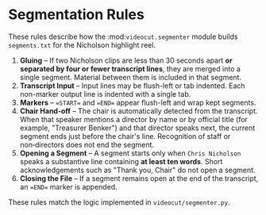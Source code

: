 # Segmentation Rules

These rules describe how the :mod:`videocut.segmenter` module builds `segments.txt` for the Nicholson highlight reel.

1. **Gluing** – If two Nicholson clips are less than 30 seconds apart **or separated by four or fewer transcript lines**, they are merged into a single segment. Material between them is included in that segment.
2. **Transcript Input** – Input lines may be flush-left or tab indented. Each non-marker output line is indented with a single tab.
3. **Markers** – `=START=` and `=END=` appear flush-left and wrap kept segments.
4. **Chair Hand‑off** – The chair is automatically detected from the transcript. When that speaker mentions a director by name or by official title (for example, "Treasurer Benker") and that director speaks next, the current segment ends just before the chair's line. Recognition of staff or non‑directors does not end the segment.
5. **Opening a Segment** – A segment starts only when `Chris Nicholson` speaks a substantive line containing **at least ten words**. Short acknowledgements such as "Thank you, Chair" do not open a segment.
6. **Closing the File** – If a segment remains open at the end of the transcript, an `=END=` marker is appended.

These rules match the logic implemented in `videocut/segmenter.py`.
